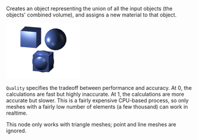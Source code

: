Creates an object representing the union of all the input objects (the objects' combined volume), and assigns a new material to that object.

![](vuo.scene.union.png)

`Quality` specifies the tradeoff between performance and accuracy.  At 0, the calculations are fast but highly inaccurate.  At 1, the calculations are more accurate but slower.  This is a fairly expensive CPU-based process, so only meshes with a fairly low number of elements (a few thousand) can work in realtime.

This node only works with triangle meshes; point and line meshes are ignored.
